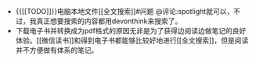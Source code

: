 - {{[[TODO]]}}电脑本地文件[[全文搜索]]#问题 @评论:spotlight就可以，不过，我真正想要搜索的内容都用devonthink来搜索了。
- 下载电子书并转换成为pdf格式的原因无非是为了获得边阅读边做笔记的良好体验。[[微信读书]]和得到电子书都能够比较好地进行[[全文搜索]]，但是阅读并不方便做有体系的笔记。
